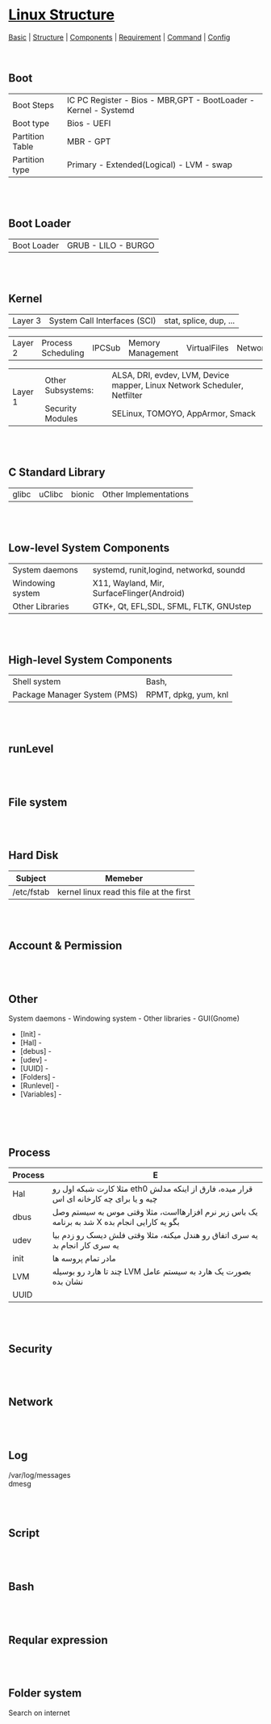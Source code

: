 # [<span style="color:black;">Linux Structure</span>](Linux.md)
[Basic](Linux-Basic.md) | [Structure](Linux-Structure.md) | [Components](Linux-Components.md) | [Requirement](Linux-Requirement.md) | [Command](Linux-Command.md) | [Config](Linux-Config.md)

<br>

## Boot

<table>
<tbody>
<tr>
<td rowspan="1"> Boot Steps </td>
<td rowspan="1"> IC PC Register - Bios - MBR,GPT - BootLoader - Kernel - Systemd </td>
</tr>
<tr>
<td rowspan="1"> Boot type </td>
<td rowspan="1"> Bios - UEFI </td>
</tr>
<tr>
<td rowspan="1"> Partition Table </td>
<td rowspan="1"> MBR - GPT </td>
</tr>
<td rowspan="1"> Partition type </td>
<td rowspan="1"> Primary - Extended(Logical) - LVM - swap </td>
</tr>
</tbody>
</table>



<br><br>
## Boot Loader
<table>
<tbody>
<td rowspan="1"> Boot Loader </td>
<td rowspan="1"> GRUB - LILO - BURGO </td>
</tr>
<tr>
</tbody>
</table>



<br><br>
## Kernel
<table>
<tbody>
<tr>
<td rowspan="1">Layer 3</td>
<td rowspan="1">System Call Interfaces (SCI)</td>
<td>stat, splice, dup, ...</td>
</tr>
</tbody>
</table>
<table>
<tbody>
<tr>
<td rowspan="1">Layer 2</td>
<td rowspan="1">Process Scheduling</td>
<td rowspan="1">IPCSub</td>
<td rowspan="1">Memory Management</td>
<td rowspan="1">VirtualFiles</td>
<td rowspan="1">Network</td>
</tr>
</tbody>
</table>
<table>
<tbody>
<tr>
<td rowspan=2>Layer 1</td>
<td rowspan="1">Other Subsystems: </td>
<td rowspan="1">ALSA, DRI, evdev, LVM, Device mapper, Linux Network Scheduler, Netfilter</td>
</tr>
<tr>
<td rowspan="1">Security Modules</td>
<td rowspan="1"> SELinux, TOMOYO, AppArmor, Smack</td>
</tr>
</tbody>
</table>


<br><br>
## C Standard Library
<table>
<tbody>
<tr>
<td rowspan="1">glibc</td>
<td rowspan="1">uClibc</td>
<td rowspan="1">bionic</td>
<td rowspan="1">Other Implementations</td>
</tr>
</tbody>
</table>


<br><br>
## Low-level System Components
<table>
<tbody>
<tr>
<td rowspan="1">System daemons</td>
<td rowspan="1">systemd, runit,logind, networkd, soundd</td>
</tr>
<tr>
<td rowspan="1">Windowing system</td>
<td rowspan="1">X11, Wayland, Mir, SurfaceFlinger(Android)</td>
</tr>
<tr>
<td rowspan="1">Other Libraries</td>
<td rowspan="1">GTK+, Qt, EFL,SDL, SFML, FLTK, GNUstep</td>
</tr>
</tbody>
</table>


<br><br>
## High-level System Components
<table>
<tbody>
<tr>
<td rowspan="1">Shell system</td>
<td rowspan="1">Bash, </td>
</tr>
<tr>
<td rowspan="1">Package Manager System (PMS)</td>
<td rowspan="1">RPMT, dpkg, yum, knl</td>
</tr>
</tbody>
</table>


<br><br>
## runLevel


<br><br>
## File system

<br><br>
## Hard Disk

| Subject | Memeber |
| ------ | ------ |
| /etc/fstab   | kernel linux read this file at the first  |

<br><br>
## Account & Permission


<br><br>
## Other
System daemons - Windowing system - Other libraries - GUI(Gnome)
* [Init] - 
* [Hal] - 
* [debus] - 
* [udev] - 
* [UUID] - 
* [Folders] - 
* [Runlevel] - 
* [Variables] - 
<br><br>


<br><br>
## Process
| Process | E |
| ------ | ------ |
| Hal | مثلا کارت شبکه اول رو eth0 قرار میده، فارق از اینکه مدلش چیه و یا برای چه کارخانه ای اس |
| dbus | یک باس زیر نرم افزارهااست، مثلا وقتی موس به سیستم وصل شد به برنامه X بگو یه کارایی انجام بده  |
| udev | یه سری اتفاق رو هندل میکنه، مثلا وقتی فلش دیسک رو زدم بیا یه سری کار انجام بد |
| init | مادر تمام پروسه ها |
| LVM | چند تا هارد رو بوسیله LVM بصورت یک هارد به سیستم عامل نشان بده |
| UUID |  |


<br><br>
## Security


<br><br>
## Network


<br><br>
## Log  
/var/log/messages<br>
dmesg


<br><br>
## Script


<br><br>
## Bash


<br><br>
## Reqular expression


<br><br>
## Folder system
Search on internet
